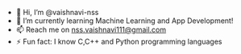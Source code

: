 - 👋 Hi, I’m @vaishnavi-nss
- 🌱 I’m currently learning Machine Learning and App Development!
- 📫 Reach me on nss.vaishnavi111@gmail.com 
- ⚡ Fun fact: I know C,C++ and Python programming languages 

<!---
vaishnavi-nss/vaishnavi-nss is a ✨ special ✨ repository because its `README.md` (this file) appears on your GitHub profile.
You can click the Preview link to take a look at your changes.
--->
